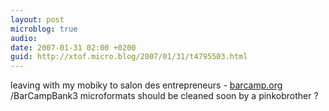 ```yaml
---
layout: post
microblog: true
audio: 
date: 2007-01-31 02:00 +0200
guid: http://xtof.micro.blog/2007/01/31/t4795503.html
---
```

leaving with my mobiky to salon des entrepreneurs - [barcamp.org](http://barcamp.org) /BarCampBank3 microformats should be cleaned soon by a pinkobrother ?
